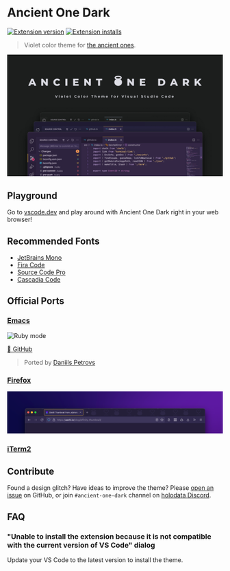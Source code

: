 # Ancient One Dark

[![Extension version](https://img.shields.io/vscode-marketplace/v/uetchy.ancient-one-dark.svg)](https://marketplace.visualstudio.com/items?itemName=uetchy.ancient-one-dark)
[![Extension installs](https://img.shields.io/vscode-marketplace/i/uetchy.ancient-one-dark.svg)](https://marketplace.visualstudio.com/items?itemName=uetchy.ancient-one-dark)

> Violet color theme for [the ancient ones](https://www.youtube.com/watch?v=8ZdLXELdF9Q).

![screenshot](./assets/cover.jpg)

## Playground

Go to [vscode.dev](https://vscode.dev/theme/uetchy.ancient-one-dark) and play around with Ancient One Dark right in your web browser!

## Recommended Fonts

- [JetBrains Mono](https://jetbrains.com/mono)
- [Fira Code](https://github.com/tonsky/FiraCode)
- [Source Code Pro](https://adobe-fonts.github.io/source-code-pro/)
- [Cascadia Code](https://github.com/microsoft/cascadia-code)

## Official Ports

### [Emacs](https://melpa.org/#/ancient-one-dark-theme)

![Ruby mode](https://github.com/holodata/ancient-one-dark-emacs/blob/master/screenshots/one-dark-ruby-mode.png?raw=true)

[🦄 GitHub](https://github.com/holodata/ancient-one-dark-emacs)

> Ported by [Daniils Petrovs](https://github.com/DaniruKun)

### [Firefox](https://addons.mozilla.org/en-US/firefox/addon/ancient-one-dark/)

![screenshot](https://github.com/holodata/ancient-one-dark/blob/master/.github/ff.png?raw=true)

### [iTerm2](https://raw.githubusercontent.com/holodata/ancient-one-dark/master/iterm/Ancient%20One%20Dark.itermcolors)

## Contribute

Found a design glitch? Have ideas to improve the theme? Please [open an issue](https://github.com/holodata/ancient-one-dark/issues) on GitHub, or join `#ancient-one-dark` channel on [holodata Discord](https://holodata.org/discord).

## FAQ

### **"Unable to install the extension because it is not compatible with the current version of VS Code"** dialog

Update your VS Code to the latest version to install the theme.

